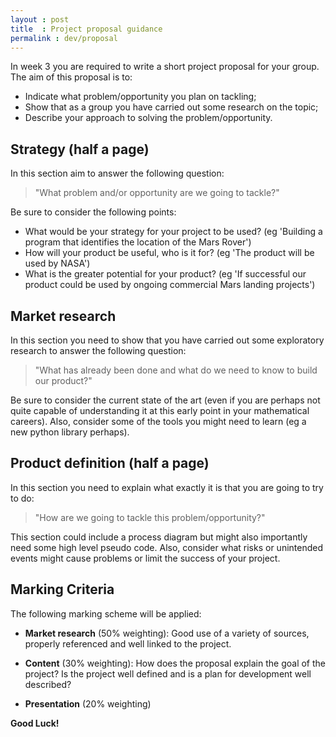 ```yaml
---
layout : post
title  : Project proposal guidance
permalink : dev/proposal
---
```


In week 3 you are required to write a short project proposal for your group. The aim of this proposal is to:

- Indicate what problem/opportunity you plan on tackling;
- Show that as a group you have carried out some research on the topic;
- Describe your approach to solving the problem/opportunity.


## Strategy (half a page)

In this section aim to answer the following question:

> "What problem and/or opportunity are we going to tackle?"

Be sure to consider the following points:

- What would be your strategy for your project to be used? (eg 'Building a
  program that identifies the location of the Mars Rover')
- How will your product be useful, who is it for?  (eg 'The product will be used by NASA')
- What is the greater potential for your product? (eg 'If successful our product could be used by ongoing commercial Mars landing projects')

## Market research

In this section you need to show that you have carried out some exploratory
research to answer the following question:

> "What has already been done and what do we need to know to build our product?"

Be sure to consider the current state of the art (even if you are perhaps not
quite capable of understanding it at this early point in your mathematical
careers). Also, consider some of the tools you might need to learn (eg a new
python library perhaps).

## Product definition (half a page)

In this section you need to explain what exactly it is that you are going to try to do:

> "How are we going to tackle this problem/opportunity?"

This section could include a process diagram but might also importantly need some high level pseudo code.
Also, consider what risks or unintended events might cause problems or limit the success of your project.

## Marking Criteria

The following marking scheme will be applied:

- **Market research** (50% weighting): Good use of a variety of sources,
  properly referenced and well linked to the project.

- **Content** (30% weighting): How does the proposal explain the goal of the
  project? Is the project well defined and is a plan for development well
  described?

- **Presentation** (20% weighting)

**Good Luck!**
